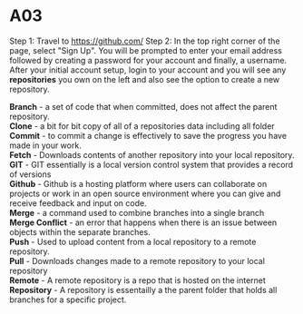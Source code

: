 # A03
Step 1: Travel to https://github.com/ 
Step 2: In the top right corner of the page, select "Sign Up". You will be prompted to enter your email address followed by creating a password for your account and finally, a username.
After your initial account setup, login to your account and you will see any **repositories** you own on the left and also see the option to create a new repository.

**Branch** - a set of code that when committed, does not affect the parent repository. <br /> 
**Clone** - a bit for bit copy of all of a repositories data including all folder <br /> 
**Commit** - to commit a change is effectively to save the progress you have made in your work. <br /> 
**Fetch** - Downloads contents of another repository into your local repository. <br /> 
**GIT** - GIT essentially is a local version control system that provides a record of versions <br /> 
**Github** - Github is a hosting platform where users can collaborate on projects or work in an open source environment where you can give and receive feedback and input on code. <br /> 
**Merge** - a command used to combine branches into a single branch <br /> 
**Merge Conflict** - an error that happens when there is an issue between objects within the separate branches. <br /> 
**Push** - Used to upload content from a local repository to a remote repository. <br /> 
**Pull** - Downloads changes made to a remote repository to your local repository <br /> 
**Remote** - A remote repository is a repo that is hosted on the internet <br /> 
**Repository** - A repository is essentailly a the parent folder that holds all branches for a specific project. <br /> 

